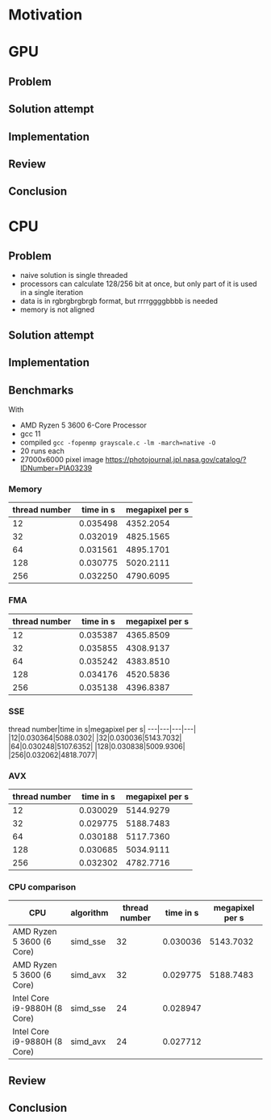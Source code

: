 

# Motivation

# GPU

## Problem

## Solution attempt

## Implementation

## Review

## Conclusion

# CPU
## Problem
- naive solution is single threaded
- processors can calculate 128/256 bit at once, but only part of it is used in a single iteration
- data is in rgbrgbrgbrgb format, but rrrrggggbbbb is needed
- memory is not aligned

## Solution attempt


## Implementation

## Benchmarks
With 
- AMD Ryzen 5 3600 6-Core Processor 
- gcc 11
- compiled `gcc -fopenmp grayscale.c -lm -march=native -O`
- 20 runs each
- 27000x6000 pixel image https://photojournal.jpl.nasa.gov/catalog/?IDNumber=PIA03239

### Memory

|thread number|time in s|megapixel per s|
|---|---|---|
|12|0.035498|4352.2054|
|32|0.032019|4825.1565|
|64|0.031561|4895.1701|
|128|0.030775|5020.2111|
|256|0.032250|4790.6095|

### FMA

|thread number|time in s|megapixel per s|
|---|---|---|
12|0.035387|4365.8509|
32|0.035855|4308.9137|
64|0.035242|4383.8510|
128|0.034176|4520.5836|
256|0.035138|4396.8387|

### SSE

thread number|time in s|megapixel per s|
---|---|---|---|
|12|0.030364|5088.0302|
|32|0.030036|5143.7032|
|64|0.030248|5107.6352|
|128|0.030838|5009.9306|
|256|0.032062|4818.7077|

### AVX

|thread number|time in s|megapixel per s|
|---|---|---|
|12|0.030029|5144.9279|
|32|0.029775|5188.7483|
|64|0.030188|5117.7360|
|128|0.030685|5034.9111|
|256|0.032302|4782.7716|

### CPU comparison
|CPU|algorithm|thread number|time in s|megapixel per s|
|---|---|---|---|---|
|AMD Ryzen 5 3600 (6 Core)|simd_sse|32|0.030036|5143.7032|
|AMD Ryzen 5 3600 (6 Core)|simd_avx|32|0.029775|5188.7483|
|Intel Core i9-9880H (8 Core)|simd_sse|24|0.028947||
|Intel Core i9-9880H (8 Core)|simd_avx|24|0.027712||

## Review

## Conclusion